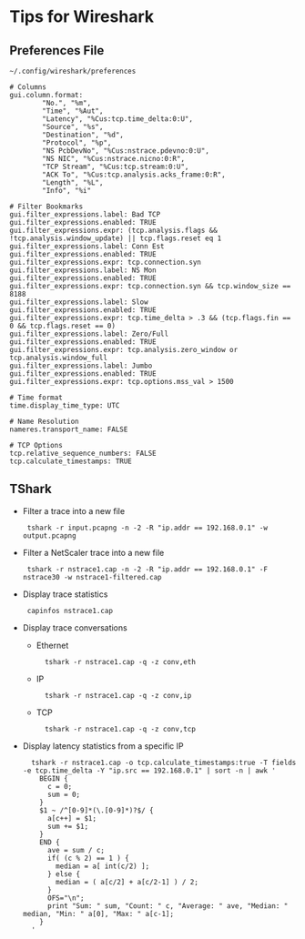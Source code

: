 # Tips for Wireshark

## Preferences File
`~/.config/wireshark/preferences`

	# Columns
	gui.column.format:
        	"No.", "%m",
        	"Time", "%Aut",
        	"Latency", "%Cus:tcp.time_delta:0:U",
        	"Source", "%s",
        	"Destination", "%d",
        	"Protocol", "%p",
        	"NS PcbDevNo", "%Cus:nstrace.pdevno:0:U",
        	"NS NIC", "%Cus:nstrace.nicno:0:R",
        	"TCP Stream", "%Cus:tcp.stream:0:U",
        	"ACK To", "%Cus:tcp.analysis.acks_frame:0:R",
        	"Length", "%L",
        	"Info", "%i"
	
	# Filter Bookmarks
	gui.filter_expressions.label: Bad TCP
	gui.filter_expressions.enabled: TRUE
	gui.filter_expressions.expr: (tcp.analysis.flags && !tcp.analysis.window_update) || tcp.flags.reset eq 1
	gui.filter_expressions.label: Conn Est
	gui.filter_expressions.enabled: TRUE
	gui.filter_expressions.expr: tcp.connection.syn
	gui.filter_expressions.label: NS Mon
	gui.filter_expressions.enabled: TRUE
	gui.filter_expressions.expr: tcp.connection.syn && tcp.window_size == 8188
	gui.filter_expressions.label: Slow
	gui.filter_expressions.enabled: TRUE
	gui.filter_expressions.expr: tcp.time_delta > .3 && (tcp.flags.fin == 0 && tcp.flags.reset == 0)
	gui.filter_expressions.label: Zero/Full
	gui.filter_expressions.enabled: TRUE
	gui.filter_expressions.expr: tcp.analysis.zero_window or tcp.analysis.window_full
	gui.filter_expressions.label: Jumbo
	gui.filter_expressions.enabled: TRUE
	gui.filter_expressions.expr: tcp.options.mss_val > 1500

	# Time format
	time.display_time_type: UTC

	# Name Resolution
	nameres.transport_name: FALSE

	# TCP Options
	tcp.relative_sequence_numbers: FALSE
	tcp.calculate_timestamps: TRUE

## TShark
*  Filter a trace into a new file

		tshark -r input.pcapng -n -2 -R "ip.addr == 192.168.0.1" -w output.pcapng

*  Filter a NetScaler trace into a new file

		tshark -r nstrace1.cap -n -2 -R "ip.addr == 192.168.0.1" -F nstrace30 -w nstrace1-filtered.cap

*  Display trace statistics

		capinfos nstrace1.cap

*  Display trace conversations
	* Ethernet

			tshark -r nstrace1.cap -q -z conv,eth

	* IP

			tshark -r nstrace1.cap -q -z conv,ip

	* TCP

			tshark -r nstrace1.cap -q -z conv,tcp

* Display latency statistics from a specific IP

		tshark -r nstrace1.cap -o tcp.calculate_timestamps:true -T fields -e tcp.time_delta -Y "ip.src == 192.168.0.1" | sort -n | awk '
		  BEGIN {
		    c = 0;
		    sum = 0;
		  }
		  $1 ~ /^[0-9]*(\.[0-9]*)?$/ {
		    a[c++] = $1;
		    sum += $1;
		  }
		  END {
		    ave = sum / c;
		    if( (c % 2) == 1 ) {
		      median = a[ int(c/2) ];
		    } else {
		      median = ( a[c/2] + a[c/2-1] ) / 2;
		    }
		    OFS="\n";
		    print "Sum: " sum, "Count: " c, "Average: " ave, "Median: " median, "Min: " a[0], "Max: " a[c-1];
		  }
		'
